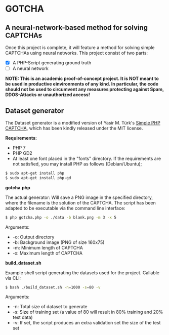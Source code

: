 # GOTCHA
## A neural-network-based method for solving CAPTCHAs

Once this project is complete, it will feature a method for solving simple CAPTCHAs using neural networks. This project consist of two parts:
- [x] A PHP-Script generating ground truth
- [ ] A neural network

**NOTE: This is an academic proof-of-concept project. It is NOT meant to be used in productive einvironments of any kind. In particular, the code should not be used to circumvent any measures protecting against Spam, DDOS-Attacks or unauthorized access!**

## Dataset generator
The Dataset generator is a modified version of Yasir M. Türk's [Simple PHP CAPTCHA](https://github.com/yasirmturk/simple-php-captcha), which has been kindly released under the MIT license.

**Requirements:**
* PHP 7
* PHP GD2
* At least one font placed in the "fonts" directory.
If the requirements are not satisfied, you may install PHP as follows (Debian/Ubuntu);
```bash
$ sudo apt-get install php
$ sudo apt-get install php-gd
```


**gotcha.php**

The actual generator: Will save a PNG image in the specified directory, where the filename is the solution of the CAPTCHA.
The script has been adapted to be executable via the command line interface:
```bash
$ php gotcha.php -o ./data -b blank.png -m 3 -x 5
```
Arguments:
* -o:   Output directory
* -b:   Background image (PNG of size 160x75)
* -m:   Minimum length of CAPTCHA
* -x:   Maximum length of CAPTCHA

**build_dataset.sh**

Example shell script generating the datasets used for the project. Callable via CLI:
```bash
$ bash ./build_dataset.sh -n=1000 -s=80 -v
```
Arguments:
* -n:   Total size of dataset to generate
* -s:   Size of training set (a value of 80 will result in 80% training and 20% test data)
* -v:   If set, the script produces an extra validation set the size of the test set
